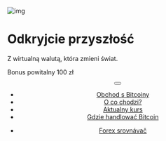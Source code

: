 <div class="jumbotron" markdown="1">

![img]({{img-url}}bitcoin.png)

# Odkryjcie przyszłość

Z wirtualną walutą, która zmieni świat.

Bonus powitalny 100 zł

</div>
<header class="navbar navbar-static-top navbar-inverse navbar-sticky" id="top" role="banner">
  <div class="container">
    <div class="navbar-header">
      <button class="navbar-toggle collapsed" type="button" data-toggle="collapse" data-target=".navbar-collapse">
        <span class="icon-bar"></span>
        <span class="icon-bar"></span>
        <span class="icon-bar"></span>
      </button>
    </div>
    <nav class="navbar-collapse collapse" role="navigation" style="height: 1px;" id="scrollpsy">
      <ul class="nav navbar-nav">
        <li class="active">
          <a href="#top"> Obchod s Bitcoiny</a>
        </li>
        <li>
          <a href="#section-1">O co chodzi?</a>
        </li>
        <li>
          <a href="#section-2">Aktualny kurs</a>
        </li>
        <li>
          <a href="#section-3">Gdzie handlować Bitcoin</a>
        </li>
      </ul>
      <ul class="nav navbar-nav navbar-right">
        <li>
          <a href="{{url}}">Forex <i class="fa fa-bar-chart-o"></i> srovnávač</a>
        </li>
      </ul>
    </nav>
  </div>
</header>